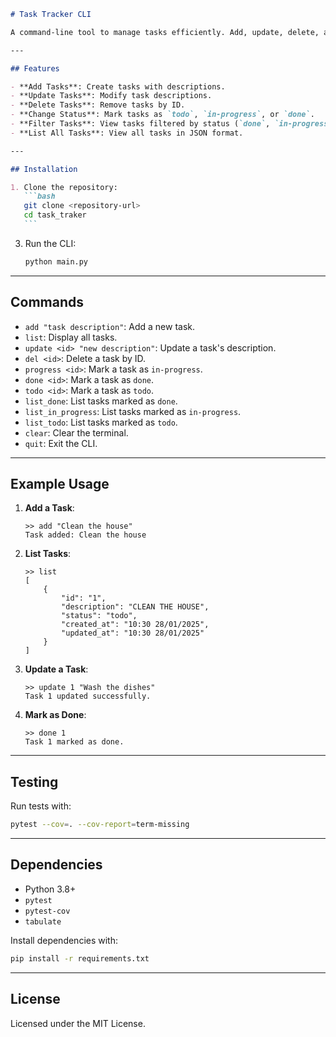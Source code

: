 ````markdown
# Task Tracker CLI

A command-line tool to manage tasks efficiently. Add, update, delete, and track tasks in states like `todo`, `in-progress`, or `done`.

---

## Features

- **Add Tasks**: Create tasks with descriptions.
- **Update Tasks**: Modify task descriptions.
- **Delete Tasks**: Remove tasks by ID.
- **Change Status**: Mark tasks as `todo`, `in-progress`, or `done`.
- **Filter Tasks**: View tasks filtered by status (`done`, `in-progress`, `todo`).
- **List All Tasks**: View all tasks in JSON format.

---

## Installation

1. Clone the repository:
   ```bash
   git clone <repository-url>
   cd task_traker
   ```
````

3. Run the CLI:
   ```bash
   python main.py
   ```

---

## Commands

- `add "task description"`: Add a new task.
- `list`: Display all tasks.
- `update <id> "new description"`: Update a task's description.
- `del <id>`: Delete a task by ID.
- `progress <id>`: Mark a task as `in-progress`.
- `done <id>`: Mark a task as `done`.
- `todo <id>`: Mark a task as `todo`.
- `list_done`: List tasks marked as `done`.
- `list_in_progress`: List tasks marked as `in-progress`.
- `list_todo`: List tasks marked as `todo`.
- `clear`: Clear the terminal.
- `quit`: Exit the CLI.

---

## Example Usage

1. **Add a Task**:

   ```plaintext
   >> add "Clean the house"
   Task added: Clean the house
   ```

2. **List Tasks**:

   ```plaintext
   >> list
   [
       {
           "id": "1",
           "description": "CLEAN THE HOUSE",
           "status": "todo",
           "created_at": "10:30 28/01/2025",
           "updated_at": "10:30 28/01/2025"
       }
   ]
   ```

3. **Update a Task**:

   ```plaintext
   >> update 1 "Wash the dishes"
   Task 1 updated successfully.
   ```

4. **Mark as Done**:
   ```plaintext
   >> done 1
   Task 1 marked as done.
   ```

---

## Testing

Run tests with:

```bash
pytest --cov=. --cov-report=term-missing
```

---

## Dependencies

- Python 3.8+
- `pytest`
- `pytest-cov`
- `tabulate`

Install dependencies with:

```bash
pip install -r requirements.txt
```

---

## License

Licensed under the MIT License.

```

```
